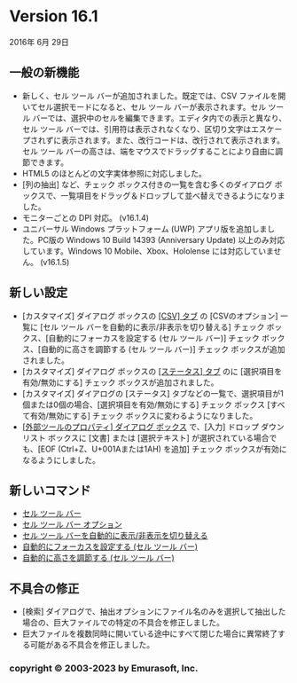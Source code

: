 # Version 16.1

2016年 6月 29日

## 一般の新機能

- 新しく、セル ツール バーが追加されました。既定では、CSV ファイルを開いてセル選択モードになると、セル ツール バーが表示されます。セル ツール バーでは、選択中のセルを編集できます。エディタ内での表示と異なり、セル ツール バーでは、引用符は表示されなくなり、区切り文字はエスケープされずに表示されます。また、改行コードは、改行されて表示されます。セル ツール バーの高さは、端をマウスでドラッグすることにより自由に調節できます。
- HTML5 のほとんどの文字実体参照に対応しました。
- \[列の抽出\] など、チェック ボックス付きの一覧を含む多くのダイアログ ボックスで、一覧項目をドラッグ＆ドロップして並べ替えできるようになりました。
- モニターごとの DPI 対応。 (v16.1.4)
- ユニバーサル Windows プラットフォーム (UWP) アプリ版を追加しました。PC版の Windows 10 Build 14393 (Anniversary Update) 以上のみ対応しています。Windows 10 Mobile、Xbox、Hololense には対応していません。 (v16.1.5)

## 新しい設定

- \[カスタマイズ\] ダイアログ ボックスの [\[CSV\] タブ](../dlg/customize/csv/index) の \[CSVのオプション\] 一覧に \[セル ツール バーを自動的に表示/非表示を切り替える\] チェック ボックス、\[自動的にフォーカスを設定する (セル ツール バー)\] チェック ボックス、\[自動的に高さを調節する (セル ツール バー)\] チェック ボックスが追加されました。
- \[カスタマイズ\] ダイアログ ボックスの [\[ステータス\] タブ](../dlg/customize/status/index) のに \[選択項目を有効/無効にする\] チェック ボックスが追加されました。
- \[カスタマイズ\] ダイアログの \[ステータス\] タブなどの一覧で、選択項目が1個または0個の場合、\[選択項目を有効/無効にする\] チェック ボックス \[すべて有効/無効にする\] チェック ボックスに変わるようになりました。
- [\[外部ツールのプロパティ\] ダイアログ ボックス](../dlg/tools/properties/index) で、\[入力\] ドロップ ダウン リスト ボックスに \[文書\] または \[選択テキスト\] が選択されている場合でも、\[EOF (Ctrl+Z、U+001Aまたは1AH) を追加\] チェック ボックスが有効になるようにしました。

## 新しいコマンド

- [セル ツール バー](../cmd/view/show_cell_bar)
- [セル ツール バー オプション](../cmd/view/cell_bar_options)
- [セル ツール バーを自動的に表示/非表示を切り替える](../cmd/view/auto_show_hide_cell_bar)
- [自動的にフォーカスを設定する (セル ツール バー)](../cmd/view/auto_set_focus)
- [自動的に高さを調節する (セル ツール バー)](../cmd/view/auto_adjust_height)

## 不具合の修正

- \[検索\] ダイアログで、抽出オプションにファイル名のみを選択して抽出した場合の、巨大ファイルでの特定の不具合を修正しました。
- 巨大ファイルを複数同時に開いている途中にすべて閉じた場合に異常終了する可能がある不具合を修正しました。

### copyright © 2003-2023 by Emurasoft, Inc.

